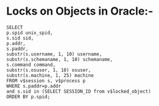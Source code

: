 # Locks on Objects in Oracle:-

    SELECT
    p.spid unix_spid,
    s.sid sid,
    p.addr,
    s.paddr,
    substr(s.username, 1, 10) username,
    substr(s.schemaname, 1, 10) schemaname,
    s.command command,
    substr(s.osuser, 1, 10) osuser,
    substr(s.machine, 1, 25) machine
    FROM v$session s, v$process p
    WHERE s.paddr=p.addr
    and s.sid in (SELECT SESSION_ID from v$locked_object)
    ORDER BY p.spid;
